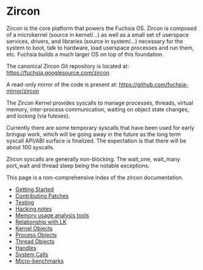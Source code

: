 # Zircon

Zircon is the core platform that powers the Fuchsia OS.  Zircon is
composed of a microkernel (source in kernel/...) as well as a small
set of userspace services, drivers, and libraries (source in system/...)
necessary for the system to boot, talk to hardware, load userspace
processes and run them, etc.  Fuchsia builds a much larger OS on top
of this foundation.

The canonical Zircon Git repository is located
at: https://fuchsia.googlesource.com/zircon

A read-only mirror of the code is present
at: https://github.com/fuchsia-mirror/zircon

The Zircon Kernel provides syscalls to manage processes, threads,
virtual memory, inter-process communication, waiting on object state
changes, and locking (via futexes).

Currently there are some temporary syscalls that have been used for early
bringup work, which will be going away in the future as the long term
syscall API/ABI surface is finalized.  The expectation is that there will
be about 100 syscalls.

Zircon syscalls are generally non-blocking.  The wait_one, wait_many
port_wait and thread sleep being the notable exceptions.

This page is a non-comprehensive index of the zircon documentation.

+ [Getting Started](docs/getting_started.md)
+ [Contributing Patches](docs/contributing.md)
+ [Testing](docs/testing.md)
+ [Hacking notes](docs/hacking.md)
+ [Memory usage analysis tools](docs/memory.md)
+ [Relationship with LK](docs/zx_and_lk.md)
+ [Kernel Objects](docs/objects.md)
+ [Process Objects](docs/objects/process.md)
+ [Thread Objects](docs/objects/thread.md)
+ [Handles](docs/handles.md)
+ [System Calls](docs/syscalls.md)
+ [Micro-benchmarks](docs/benchmarks/microbenchmarks.md)
